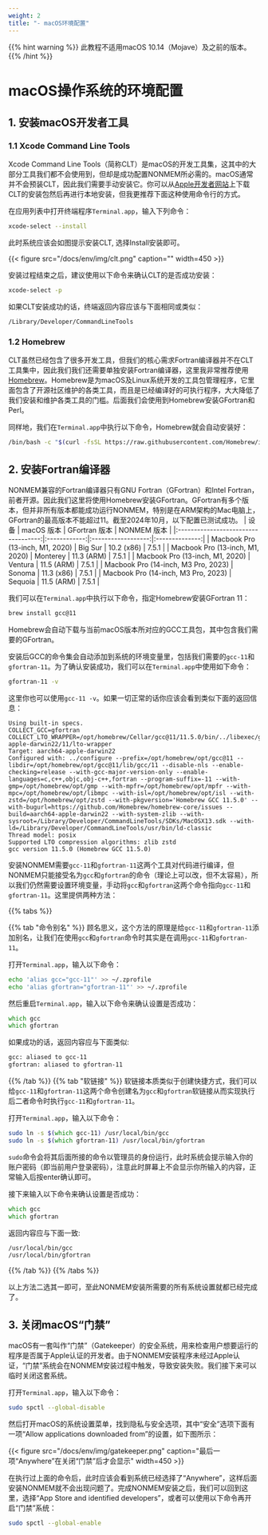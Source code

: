 ```yaml
---
weight: 2
title: "- macOS环境配置"
---
```

<!-- <font style="font-size:2em">macOS操作系统的环境配置</font>   -->
{{% hint warning %}}
此教程不适用macOS 10.14（Mojave）及之前的版本。  
{{% /hint %}}
# macOS操作系统的环境配置
## 1. 安装macOS开发者工具
### 1.1 Xcode Command Line Tools
Xcode Command Line Tools（简称CLT）是macOS的开发工具集，这其中的大部分工具我们都不会使用到，但却是成功配置NONMEM所必需的。macOS通常并不会预装CLT，因此我们需要手动安装它。你可以从[Apple开发者网站](https://developer.apple.com/download/)上下载CLT的安装包然后再进行本地安装，但我更推荐下面这种使用命令行的方式。

在应用列表中打开终端程序`Terminal.app`，输入下列命令：

```zsh    
xcode-select --install
```

此时系统应该会如图提示安装CLT, 选择Install安装即可。

{{< figure src="/docs/env/img/clt.png" caption="" width=450 >}}

安装过程结束之后，建议使用以下命令来确认CLT的是否成功安装：

```zsh
xcode-select -p
```

如果CLT安装成功的话，终端返回内容应该与下面相同或类似：

```
/Library/Developer/CommandLineTools
```

### 1.2 Homebrew
CLT虽然已经包含了很多开发工具，但我们的核心需求Fortran编译器并不在CLT工具集中，因此我们我们还需要单独安装Fortran编译器，这里我非常推荐使用[Homebrew](https://brew.sh/)。Homebrew是为macOS及Linux系统开发的工具包管理程序，它里面包含了开源社区维护的各类工具，而且是已经编译好的可执行程序，大大降低了我们安装和维护各类工具的门槛。后面我们会使用到Homebrew安装GFortran和Perl。

同样地，我们在`Terminal.app`中执行以下命令，Homebrew就会自动安装好：

```zsh
/bin/bash -c "$(curl -fsSL https://raw.githubusercontent.com/Homebrew/install/HEAD/install.sh)"
```

## 2. 安装Fortran编译器
NONMEM兼容的Fortran编译器只有GNU Fortran（GFortran）和Intel Fortran，前者开源。因此我们这里将使用Homebrew安装GFortran。GFortran有多个版本，但并非所有版本都能成功运行NONMEM，特别是在ARM架构的Mac电脑上，GFortran的最高版本不能超过11。截至2024年10月，以下配置已测试成功。
|             设备                    | macOS 版本    | GFortran 版本       | NONMEM 版本     |
|:-----------------------------------:|:------------:|:------------------:|:--------------:|
| Macbook Pro (13-inch, M1, 2020)     |   Big Sur    |     10.2 (x86)     |     7.5.1      |
| Macbook Pro (13-inch, M1, 2020)     |   Monterey   |     11.3 (ARM)     |     7.5.1      |
| Macbook Pro (13-inch, M1, 2020)     |   Ventura    |     11.5 (ARM)     |     7.5.1      |
| Macbook Pro (14-inch, M3 Pro, 2023) |   Sonoma     |     11.3 (x86)     |     7.5.1      |
| Macbook Pro (14-inch, M3 Pro, 2023) |   Sequoia    |     11.5 (ARM)     |     7.5.1      |

我们可以在`Terminal.app`中执行以下命令，指定Homebrew安装GFortran 11：
```zsh
brew install gcc@11
```
Homebrew会自动下载与当前macOS版本所对应的GCC工具包，其中包含我们需要的GFortran。

安装后GCC的命令集会自动添加到系统的环境变量里，包括我们需要的`gcc-11`和`gfortran-11`。为了确认安装成功，我们可以在`Terminal.app`中使用如下命令：
```zsh
gfortran-11 -v
```
这里你也可以使用`gcc-11 -v`。如果一切正常的话你应该会看到类似下面的返回信息：
```
Using built-in specs.
COLLECT_GCC=gfortran
COLLECT_LTO_WRAPPER=/opt/homebrew/Cellar/gcc@11/11.5.0/bin/../libexec/gcc/aarch64-apple-darwin22/11/lto-wrapper
Target: aarch64-apple-darwin22
Configured with: ../configure --prefix=/opt/homebrew/opt/gcc@11 --libdir=/opt/homebrew/opt/gcc@11/lib/gcc/11 --disable-nls --enable-checking=release --with-gcc-major-version-only --enable-languages=c,c++,objc,obj-c++,fortran --program-suffix=-11 --with-gmp=/opt/homebrew/opt/gmp --with-mpfr=/opt/homebrew/opt/mpfr --with-mpc=/opt/homebrew/opt/libmpc --with-isl=/opt/homebrew/opt/isl --with-zstd=/opt/homebrew/opt/zstd --with-pkgversion='Homebrew GCC 11.5.0' --with-bugurl=https://github.com/Homebrew/homebrew-core/issues --build=aarch64-apple-darwin22 --with-system-zlib --with-sysroot=/Library/Developer/CommandLineTools/SDKs/MacOSX13.sdk --with-ld=/Library/Developer/CommandLineTools/usr/bin/ld-classic
Thread model: posix
Supported LTO compression algorithms: zlib zstd
gcc version 11.5.0 (Homebrew GCC 11.5.0)
```

安装NONMEM需要`gcc-11`和`gfortran-11`这两个工具对代码进行编译，但NONMEM只能接受名为`gcc`和`gfortran`的命令（理论上可以改，但不太容易），所以我们仍然需要设置环境变量，手动将`gcc`和`gfortran`这两个命令指向`gcc-11`和`gfortran-11`。这里提供两种方法：

{{% tabs %}}

{{% tab "命令别名" %}}
顾名思义，这个方法的原理是给`gcc-11`和`gfortran-11`添加别名，让我们在使用`gcc`和`gfortran`命令时其实是在调用`gcc-11`和`gfortran-11`。

打开`Terminal.app`，输入以下命令：
```zsh
echo 'alias gcc="gcc-11"' >> ~/.zprofile
echo 'alias gfortran="gfortran-11"' >> ~/.zprofile
```
然后重启`Terminal.app`，输入以下命令来确认设置是否成功：
```zsh
which gcc
which gfortran
```
如果成功的话，返回内容应与下面类似:
```zsh
gcc: aliased to gcc-11
gfortran: aliased to gfortran-11
```
{{% /tab %}}
{{% tab "软链接" %}} 
软链接本质类似于创建快捷方式，我们可以给`gcc-11`和`gfortran-11`这两个命令创建名为`gcc`和`gfortran`软链接从而实现执行后二者命令时执行`gcc-11`和`gfortran-11`。

打开`Terminal.app`，输入以下命令：
```zsh
sudo ln -s $(which gcc-11) /usr/local/bin/gcc
sudo ln -s $(which gfortran-11) /usr/local/bin/gfortran
```
`sudo`命令会将其后面所接的命令以管理员的身份运行，此时系统会提示输入你的账户密码（即当前用户登录密码），注意此时屏幕上不会显示你所输入的内容，正常输入后按enter确认即可。

接下来输入以下命令来确认设置是否成功：
```zsh
which gcc
which gfortran
```
返回内容应与下面一致:
```zsh
/usr/local/bin/gcc
/usr/local/bin/gfortran
```
{{% /tab %}}
{{% /tabs %}}

以上方法二选其一即可，至此NONMEM安装所需要的所有系统设置就都已经完成了。

## 3. 关闭macOS“门禁”
macOS有一套叫作“门禁”（Gatekeeper）的安全系统，用来检查用户想要运行的程序是否属于Apple认证的开发者。由于NONMEM安装程序未经过Apple认证，“门禁”系统会在NONMEM安装过程中触发，导致安装失败。我们接下来可以临时关闭这套系统。

打开`Terminal.app`，输入以下命令：
```zsh
sudo spctl --global-disable
```
然后打开macOS的系统设置菜单，找到隐私与安全选项，其中“安全”选项下面有一项“Allow applications downloaded from”的设置，如下图所示：

{{< figure src="/docs/env/img/gatekeeper.png" caption="最后一项“Anywhere”在关闭“门禁”后才会显示" width=450 >}}

在执行过上面的命令后，此时应该会看到系统已经选择了“Anywhere”，这样后面安装NONMEM就不会出现问题了。完成NONMEM安装之后，我们可以回到这里，选择“App Store and identified developers”，或者可以使用以下命令再开启“门禁”系统：
```zsh
sudo spctl --global-enable
```


